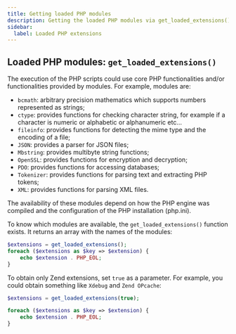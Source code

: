 ```yaml
---
title: Getting loaded PHP modules
description: Getting the loaded PHP modules via get_loaded_extensions() function
sidebar:
  label: Loaded PHP extensions
---
```


## Loaded PHP modules: `get_loaded_extensions()`

The execution of the PHP scripts could use core PHP functionalities and/or functionalities provided by modules.
For example, modules are:

- `bcmath`: arbitrary precision mathematics which supports numbers represented as strings;
- `ctype`: provides functions for checking character string, for example if a character is numeric or alphabetic or alphanumeric etc...
- `fileinfo`: provides functions for detecting the mime type and the encoding of a file;
- `JSON`: provides a parser for JSON files;
- `Mbstring`: provides multibyte string functions;
- `OpenSSL`: provides functions for encryption and decryption;
- `PDO`: provides functions for accessing databases;
- `Tokenizer`: provides functions for parsing text and extracting PHP tokens;
- `XML`: provides functions for parsing XML files.

The availability of these modules depend on how the PHP engine was compiled and the configuration of the PHP installation (php.ini).

To know which modules are available, the `get_loaded_extensions()` function exists.
It returns an array with the names of the modules:
```php
$extensions = get_loaded_extensions();
foreach ($extensions as $key => $extension) {
    echo $extension . PHP_EOL;
}
```
To obtain only Zend extensions, set `true` as a parameter. For example, you could obtain something like `Xdebug` and `Zend OPcache`:

```php
$extensions = get_loaded_extensions(true);

foreach ($extensions as $key => $extension) {
    echo $extension . PHP_EOL;
}
```
